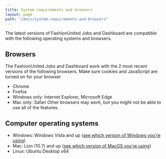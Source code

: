 ```yaml
---
title: System requirements and browsers
layout: page
path: "/docs/system-requirements-and-browsers"
---
```


The latest versions of FashionUnited Jobs and Dashboard are compatible with the following operating systems and browsers.

## Browsers

The FashionUnited Jobs and Dashboard work with the 2 most recent versions of the following browsers. Make sure cookies and JavaScript are turned on for your browser.

* Chrome
* Firefox
* Windows only: Internet Explorer, Microsoft Edge
* Mac only: Safari
  Other browsers may work, but you might not be able to use all of the features.

## Computer operating systems

* Windows: Windows Vista and up ([see which version of Windows you're using](http://windows.microsoft.com/en-us/windows/which-operating-system))
* Mac: Lion (10.7) and up ([see which version of MacOS you're using](https://support.apple.com/en-us/HT201260))
* Linux: Ubuntu Desktop x64
